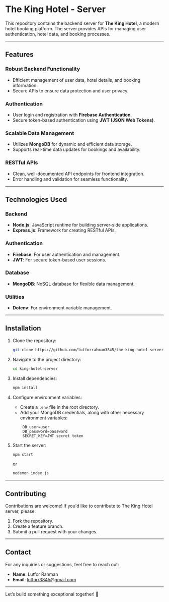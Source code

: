 # The King Hotel - Server

This repository contains the backend server for **The King Hotel**, a modern hotel booking platform. The server provides APIs for managing user authentication, hotel data, and booking processes.

---

## Features

### Robust Backend Functionality
- Efficient management of user data, hotel details, and booking information.
- Secure APIs to ensure data protection and user privacy.

### Authentication
- User login and registration with **Firebase Authentication**.
- Secure token-based authentication using **JWT (JSON Web Tokens)**.

### Scalable Data Management
- Utilizes **MongoDB** for dynamic and efficient data storage.
- Supports real-time data updates for bookings and availability.

### RESTful APIs
- Clean, well-documented API endpoints for frontend integration.
- Error handling and validation for seamless functionality.

---

## Technologies Used

### Backend
- **Node.js**: JavaScript runtime for building server-side applications.
- **Express.js**: Framework for creating RESTful APIs.

### Authentication
- **Firebase**: For user authentication and management.
- **JWT**: For secure token-based user sessions.

### Database
- **MongoDB**: NoSQL database for flexible data management.

### Utilities
- **Dotenv**: For environment variable management.

---

## Installation

1. Clone the repository:
   ```bash
   git clone https://github.com/lutforrahman3845/the-king-hotel-server

   ```

2. Navigate to the project directory:
   ```bash
   cd king-hotel-server
   ```

3. Install dependencies:
   ```bash
   npm install
   ```

4. Configure environment variables:
   - Create a `.env` file in the root directory.
   - Add your MongoDB credentials, along with other necessary environment variables:
     ```env
      DB_user=user
      DB_password=password
      SECRET_KEY=JWT secret token
     
     ```

6. Start the server:
   ```bash
   npm start
   ```
   or
   ```bash
   nodemon index.js
   ```

---



## Contributing

Contributions are welcome! If you'd like to contribute to The King Hotel server, please:
1. Fork the repository.
2. Create a feature branch.
3. Submit a pull request with your changes.

---

## Contact

For any inquiries or suggestions, feel free to reach out:
- **Name**: Lutfor Rahman
- **Email**: lutforr3845@gmail.com

---

Let’s build something exceptional together! 🚀

